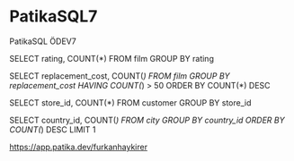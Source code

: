 # PatikaSQL7
PatikaSQL ÖDEV7

SELECT rating, COUNT(*) FROM film GROUP BY rating

SELECT replacement_cost, COUNT(*) FROM film GROUP BY replacement_cost HAVING COUNT(*) > 50 ORDER BY COUNT(*) DESC

SELECT store_id, COUNT(*) FROM customer GROUP BY store_id

SELECT country_id, COUNT(*) FROM city GROUP BY country_id ORDER BY COUNT(*) DESC LIMIT 1

https://app.patika.dev/furkanhaykirer
